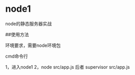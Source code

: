﻿# node1
node的静态服务器实战

##使用方法

环境要求，需要node环境包

cmd命令行

1，进入node1 
2，node src/app.js   后者  supervisor src/app.js
